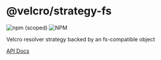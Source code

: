 # @velcro/strategy-fs

![npm (scoped)](https://img.shields.io/npm/v/@velcro/strategy-fs?style=flat-square)
![NPM](https://img.shields.io/npm/l/@velcro/strategy-fs?style=flat-square)

Velcro resolver strategy backed by an fs-compatible object

[API Docs](https://github.com/ggoodman/velcro/tree/v/docs/strategy-fs.md)
